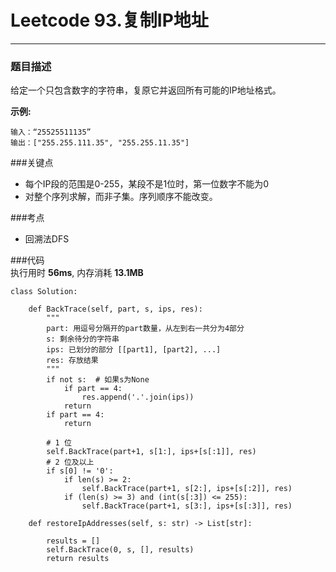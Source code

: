 # Leetcode 93.复制IP地址
***
### 题目描述
给定一个只包含数字的字符串，复原它并返回所有可能的IP地址格式。  

**示例:**   
	
	输入：“25525511135”
	输出：["255.255.111.35", "255.255.11.35"]
	
###关键点  

* 每个IP段的范围是0-255，某段不是1位时，第一位数字不能为0
* 对整个序列求解，而非子集。序列顺序不能改变。

###考点

* 回溯法DFS

###代码  
执行用时 **56ms**, 内存消耗 **13.1MB**

```
class Solution:
    
    def BackTrace(self, part, s, ips, res):
    	"""
    	part: 用逗号分隔开的part数量，从左到右一共分为4部分
    	s: 剩余待分的字符串
    	ips: 已划分的部分 [[part1], [part2], ...]
    	res: 存放结果
    	"""
        if not s:  # 如果s为None
            if part == 4:
                res.append('.'.join(ips))
            return
        if part == 4:
            return
        
        # 1 位
        self.BackTrace(part+1, s[1:], ips+[s[:1]], res)
        # 2 位及以上
        if s[0] != '0':
            if len(s) >= 2:
                self.BackTrace(part+1, s[2:], ips+[s[:2]], res)
            if (len(s) >= 3) and (int(s[:3]) <= 255):
                self.BackTrace(part+1, s[3:], ips+[s[:3]], res) 
    
    def restoreIpAddresses(self, s: str) -> List[str]:
        
        results = []
        self.BackTrace(0, s, [], results)
        return results
```


	